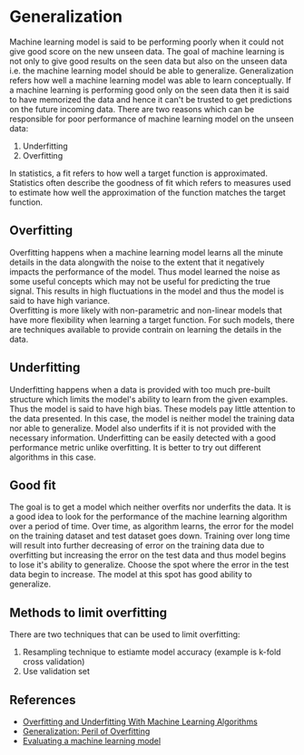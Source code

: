 # Generalization

Machine learning model is said to be performing poorly when it could not give good score on the new unseen data. The goal of machine learning is not only to give good results on the seen data but also on the unseen data i.e. the machine learning model should be able to generalize. Generalization refers how well a machine learning model was able to learn conceptually. If a machine learning is performing good only on the seen data then it is said to have memorized the data and hence it can't be trusted to get predictions on the future incoming data. There are two reasons which can be responsible for poor performance of machine learning model on the unseen data:
1. Underfitting
2. Overfitting

In statistics, a fit refers to how well a target function is approximated. Statistics often describe the goodness of fit which refers to measures used to estimate how well the approximation of the function matches the target function.

## Overfitting

Overfitting happens when a machine learning model learns all the minute details in the data alongwith the noise to the extent that it negatively impacts the performance of the model. Thus model learned the noise as some useful concepts which may not be useful for predicting the true signal. This results in high fluctuations in the model and thus the model is said to have high variance.  
Overfitting is more likely with non-parametric and non-linear models that have more flexibility when learning a target function. For such models, there are techniques available to provide contrain on learning the details in the data.

## Underfitting

Underfitting happens when a data is provided with too much pre-built structure which limits the model's ability to learn from the given examples. Thus the model is said to have high bias. These models pay little attention to the data presented. In this case, the model is neither model the training data nor able to generalize. Model also underfits if it is not provided with the necessary information. 
Underfitting can be easily detected with a good performance metric unlike overfitting. It is better to try out different algorithms in this case. 

## Good fit

The goal is to get a model which neither overfits nor underfits the data. It is a good idea to look for the performance of the machine learning algorithm over a period of time. Over time, as algorithm learns, the error for the model on the training dataset and test dataset goes down. Training over long time will result into further decreasing of error on the training data due to overfitting but increasing the error on the test data and thus model begins to lose it's ability to generalize. Choose the spot where the error in the test data begin to increase. The model at this spot has good ability to generalize. 

## Methods to limit overfitting

There are two techniques that can be used to limit overfitting:  
1. Resampling technique to estiamte model accuracy (example is k-fold cross validation)  
2. Use validation set  


## References

- [Overfitting and Underfitting With Machine Learning Algorithms](https://machinelearningmastery.com/overfitting-and-underfitting-with-machine-learning-algorithms/)
- [Generalization: Peril of Overfitting](https://developers.google.com/machine-learning/crash-course/generalization/peril-of-overfitting)
- [Evaluating a machine learning model](https://www.jeremyjordan.me/evaluating-a-machine-learning-model/#:~:text=The%20three%20main%20metrics%20used,the%20number%20of%20total%20predictions.)